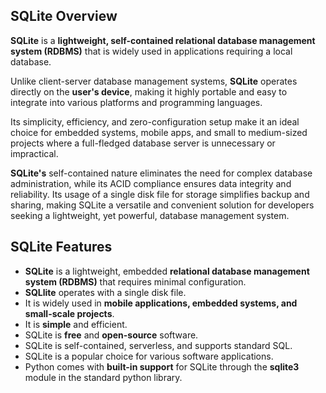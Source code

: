 

## SQLite Overview

**SQLite** is a **lightweight, self-contained relational database management system (RDBMS)** that is widely used in 
applications requiring a local database. 


Unlike client-server database management systems, **SQLite** operates directly on the **user's device**, 
making it highly portable and easy to integrate into various platforms and programming languages. 

Its simplicity, efficiency, and zero-configuration setup make it an ideal choice for embedded systems, 
mobile apps, and small to medium-sized projects where a full-fledged database server is unnecessary or impractical. 

**SQLite's** self-contained nature eliminates the need for complex database administration, while its ACID compliance ensures data integrity and reliability. Its usage of a single disk file for storage simplifies backup and sharing, making SQLite a versatile and convenient solution for developers seeking a lightweight, yet powerful, database management system.


## SQLite Features

- **SQLite** is a lightweight, embedded **relational database management system (RDBMS)** that requires minimal configuration.
- **SQLlite** operates with a single disk file. 
- It is widely used in **mobile applications, embedded systems, and small-scale projects**.
- It is **simple** and efficient.
- SQLite is **free** and **open-source** software. 
- SQLite is self-contained, serverless, and supports standard SQL.
- SQLite is a popular choice for various software applications.   
- Python comes with **built-in support** for SQLite through the **sqlite3** module in the standard python library. 
